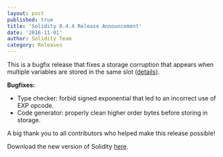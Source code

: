 ```yaml
---
layout: post
published: true
title: 'Solidity 0.4.4 Release Announcement'
date: '2016-11-01'
author: Solidity Team
category: Releases
---
```


This is a bugfix release that fixes a storage corruption that appears when multiple variables are stored in the same slot ([details](https://blog.soliditylang.org/2016/11/01/security-alert-solidity-variables-can-overwritten-storage/)).

**Bugfixes:**
- Type checker: forbid signed exponential that led to an incorrect use of EXP opcode.
- Code generator: properly clean higher order bytes before storing in storage.


A big thank you to all contributors who helped make this release possible!

Download the new version of Solidity [here](https://github.com/ethereum/solidity/releases/tag/v0.4.4).
  